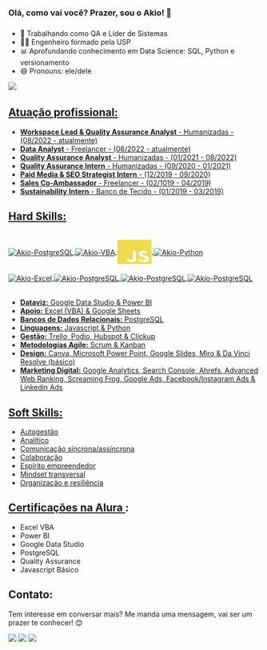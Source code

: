 ### Olá, como vai você? Prazer, sou o Akio! 👋 <h3>

- 🔭 Trabalhando como QA e Líder de Sistemas
- 🧑‍🎓 Engenheiro formado pela USP
- 📊 Aprofundando conhecimento em Data Science: SQL, Python e versionamento
- 😄 Pronouns: ele/dele

<div>
  <a href="https://beacons.ai/akiofmm">
  <img height="180em" src="https://github-readme-stats.vercel.app/api?username=akiofmm&show_icons=true&theme=algolia&include_all_commits=true&count_private=true"/>
</div>

## Atuação profissional:
- **Workspace Lead & Quality Assurance Analyst** - Humanizadas - (08/2022 - atualmente)
- **Data Analyst** - Freelancer - (06/2022 - atualmente)
- **Quality Assurance Analyst** - Humanizadas - (01/2021 - 08/2022)
- **Quality Assurance Intern** - Humanizadas - (09/2020 - 01/2021)
- **Paid Media & SEO Strategist Intern** - (12/2019 - 09/2020)
- **Sales Co-Ambassador** - Freelancer - (02/1019 - 04/2019)
- **Sustainability Intern** - Banco de Tecido - (01/2019 - 03/2019)

## Hard Skills:
<div style="display: inline_block"><br>
  <img align="center" alt="Akio-PostgreSQL" height="50" width="70" src="https://cdn.jsdelivr.net/gh/devicons/devicon/icons/postgresql/postgresql-original-wordmark.svg">
  <img align="center" alt="Akio-VBA" height="45" width="45" src="https://www.shareicon.net/data/128x128/2015/10/23/660731_interface_512x512.png">
    <img align="center" alt="Akio-Js" height="50" width="70" src="https://raw.githubusercontent.com/devicons/devicon/master/icons/javascript/javascript-plain.svg">
  <img align="center" alt="Akio-Python" height="50" width="70" src="https://cdn.jsdelivr.net/gh/devicons/devicon/icons/python/python-original-wordmark.svg">
</div>
<div style="display: inline_block"><br>
  <img align="center" alt="Akio-Excel" height="20" width="100" 
  src="https://img.shields.io/badge/Microsoft_Excel-217346?style=for-the-badge&logo=microsoft-excel&logoColor=white">
  <img align="center" alt="Akio-PostgreSQL" height="20" width="100" 
  src="https://img.shields.io/badge/Google%20Sheets-34A853?style=for-the-badge&logo=google-sheets&logoColor=white">
  <img align="center" alt="Akio-PostgreSQL" height="20" width="85" 
  src="https://img.shields.io/badge/PowerBI-F2C811?style=for-the-badge&logo=Power%20BI&logoColor=white">
  <img align="center" alt="Akio-PostgreSQL" height="20" width="100" 
  src="https://img.shields.io/badge/Google%20Analytics-E37400?style=for-the-badge&logo=google%20analytics&logoColor=white">
</div>

</br>

- **Dataviz:** Google Data Studio & Power BI
- **Apoio:** Excel (VBA) & Google Sheets
- **Bancos de Dados Relacionais:** PostgreSQL
- **Linguagens:** Javascript & Python
- **Gestão:** Trello, Podio, Hubspot & Clickup
- **Metodologias Agile:** Scrum & Kanban
- **Design:** Canva, Microsoft Power Point, Google Slides, Miro & Da Vinci Resolve (básico)
- **Marketing Digital:** Google Analytics, Search Console, Ahrefs, Advanced Web Ranking, Screaming Frog, Google Ads, Facebook/Instagram Ads & Linkedin Ads



## Soft Skills:
- Autogestão
- Analítico
- Comunicação síncrona/assíncrona
- Colaboração
- Espírito empreendedor
- Mindset transversal
- Organização e resiliência

## Certificações na <a href="https://cursos.alura.com.br/user/akiofmm/fullCertificate/12313a9d8d75ae66fe700d807729b359"> Alura </a>:
- Excel VBA
- Power BI
- Google Data Studio
- PostgreSQL
- Quality Assurance
- Javascript Básico


## Contato:

Tem interesse em conversar mais? Me manda uma mensagem, vai ser um prazer te conhecer! 😊
<div>
  <a href="https://www.linkedin.com/in/akiofmm" target="_blank"><img src="https://img.shields.io/badge/-LinkedIn-%230077B5?style=for-the-badge&logo=linkedin&logoColor=white" target="_blank"></a>
  <a href = "mailto:akiofmm@gmail.com"><img src="https://img.shields.io/badge/Gmail-D14836?style=for-the-badge&logo=gmail&logoColor=white" target="_blank"></a>
    <a href = "https://wa.me/5511988871585"><img src="https://img.shields.io/badge/WhatsApp-25D366?style=for-the-badge&logo=whatsapp&logoColor=white"></a>
</div>
